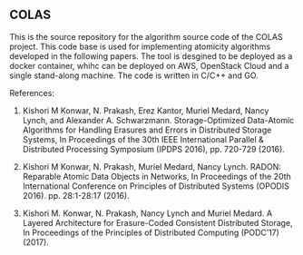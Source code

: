 ## COLAS
This is the source repository for the algorithm source code of the COLAS project. This code base is used for implementing atomicity algorithms developed in the following papers. The tool is desgined to be deployed as a docker container, whihc can be deployed on AWS, OpenStack Cloud and a single stand-along machine. The code is written in C/C++ and GO.

References:

1. Kishori M Konwar, N. Prakash, Erez Kantor, Muriel Medard, Nancy Lynch, and Alexander A. Schwarzmann. Storage-Optimized Data-Atomic Algorithms for Handling Erasures and Errors in Distributed Storage Systems, In Proceedings of the 30th IEEE International Parallel & Distributed Processing Symposium (IPDPS 2016), pp. 720-729 (2016).

2. Kishori M Konwar, N. Prakash, Muriel Medard, Nancy Lynch. RADON: Reparable Atomic Data Objects in Networks, In Proceedings of the 20th International Conference on Principles of Distributed Systems (OPODIS 2016). pp. 28:1-28:17 (2016).

3. Kishori M. Konwar, N. Prakash, Nancy Lynch and Muriel Medard. A Layered Architecture for Erasure-Coded Consistent Distributed Storage, In Proceedings of the Principles of Distributed Computing (PODC’17)  (2017).
